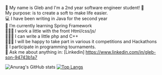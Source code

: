 👋 My name is Gleb and I'm a 2nd year software engineer student! 👋<br>
My purpose: is to create a soft to make life easier.<br>
💻 I have been writing in Java for the second year<br>
🌱 I’m currently learning Spring Framework<br>
👨🏽‍💻 I work a little with the front Html/css/js/<br>
👨🏽‍💻 I can write a little php and C++<br>
👨‍👨‍👦 I will be happy to take part in various it competitions and Hackathons<br>
🏅 I participate in programming tournaments.<br>
📩 Ask me about anything in: [Linkedin] https://www.linkedin.com/in/gleb-son-94743b1a7

![Anurag's GitHub stats](https://github-readme-stats.vercel.app/api?username=glebs0n1&show_icons=true&theme=radical)
[![Top Langs](https://github-readme-stats.vercel.app/api/top-langs/?username=glebs0n)](https://github.com/anuraghazra/github-readme-stats)

